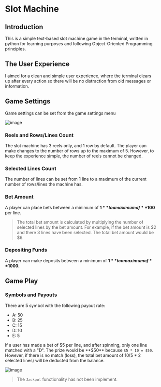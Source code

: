 # Slot Machine

## Introduction

This is a simple text-based slot machine game in the terminal, written in python for learning purposes and following Object-Oriented Programming principles.

## The User Experience

I aimed for a clean and simple user experience, where the terminal clears up after every action so there will be no distraction from old messages or information.

## Game Settings

Game settings can be set from the game settings menu

![image](https://github.com/HumamBahoo/slot-machine/assets/61947862/ddf5b4cf-1894-46fb-a318-2af09b0a70c9)

### Reels and Rows/Lines Count

The slot machine has 3 reels only, and 1 row by default. The player can make changes to the number of rows up to the maximum of 5. However, to keep the experience simple, the number of reels cannot be changed.

### Selected Lines Count

The number of lines can be set from **1** line to a maximum of the current number of rows/lines the machine has.

### Bet Amount

A player can place bets between a minimum of **$1** to a maximum of **$100** per line.

> The total bet amount is calculated by multiplying the number of selected lines by the bet amount. For example, if the bet amount is $2 and there 3 lines have been selected. The total bet amount would be $6.

### Depositing Funds

A player can make deposits between a minimum of **$1** to a maximum of **$1000**.

## Game Play

### Symbols and Payouts

There are 5 symbol with the following payout rate:

- A: 50
- B: 25
- C: 15
- D: 10
- E: 5

If a user has made a bet of $5 per line, and after spinning, only one line matched with a "D". The prize would be **$50** because `$5 * 10 = $50`. However, if there is no match (loss), the total bet amount of $10 ($5 * 2 selected lines) will be deducted from the balance.

![image](https://github.com/HumamBahoo/slot-machine/assets/61947862/67734fd2-ce75-446a-97b5-6be3cba418be)

> The `Jackpot` functionality has not been implement.
